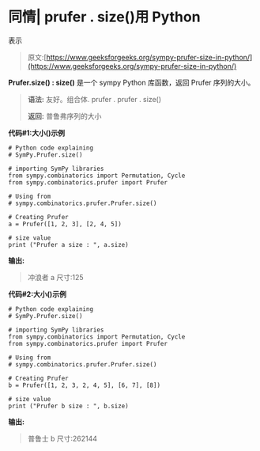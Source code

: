 # 同情| prufer . size()用 Python

表示

> 原文:[https://www.geeksforgeeks.org/sympy-prufer-size-in-python/](https://www.geeksforgeeks.org/sympy-prufer-size-in-python/)

**Prufer.size() : size()** 是一个 sympy Python 库函数，返回 Prufer 序列的大小。

> **语法:**
> 友好。组合体. prufer . prufer . size()
> 
> **返回:**
> 普鲁弗序列的大小

**代码#1:大小()示例**

```
# Python code explaining
# SymPy.Prufer.size()

# importing SymPy libraries
from sympy.combinatorics import Permutation, Cycle
from sympy.combinatorics.prufer import Prufer

# Using from 
# sympy.combinatorics.prufer.Prufer.size()

# Creating Prufer
a = Prufer([1, 2, 3], [2, 4, 5])

# size value
print ("Prufer a size : ", a.size)
```

**输出:**

> 冲浪者 a 尺寸:125

**代码#2:大小()示例**

```
# Python code explaining
# SymPy.Prufer.size()

# importing SymPy libraries
from sympy.combinatorics import Permutation, Cycle
from sympy.combinatorics.prufer import Prufer

# Using from 
# sympy.combinatorics.prufer.Prufer.size()

# Creating Prufer
b = Prufer([1, 2, 3, 2, 4, 5], [6, 7], [8])

# size value
print ("Prufer b size : ", b.size)
```

**输出:**

> 普鲁士 b 尺寸:262144